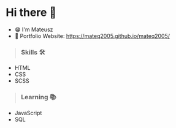 # Hi there 👋

- 😁 I'm Mateusz
- 🔗 Portfolio Website: https://mateq2005.github.io/mateq2005/

> ### Skills 🛠️
- HTML
- CSS
- SCSS

> ### Learning 📚
- JavaScript
- SQL
